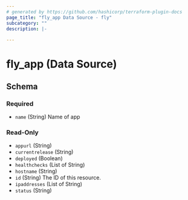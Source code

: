 ```yaml
---
# generated by https://github.com/hashicorp/terraform-plugin-docs
page_title: "fly_app Data Source - fly"
subcategory: ""
description: |-
  
---
```


# fly_app (Data Source)





<!-- schema generated by tfplugindocs -->
## Schema

### Required

- `name` (String) Name of app

### Read-Only

- `appurl` (String)
- `currentrelease` (String)
- `deployed` (Boolean)
- `healthchecks` (List of String)
- `hostname` (String)
- `id` (String) The ID of this resource.
- `ipaddresses` (List of String)
- `status` (String)


